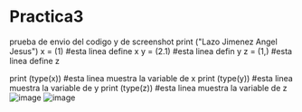 # Practica3
prueba de envio del codigo y de screenshot
print ("Lazo Jimenez Angel Jesus")
x = (1) #esta linea define x
y = (2.1) #esta linea defin y
z = (1,) #esta linea define z

print (type(x)) #esta linea muestra la variable de x
print (type(y)) #esta linea muestra la variable de y 
print (type(z)) #esta linea muestra la variable de z
![image](https://github.com/user-attachments/assets/b7a0da5c-b6b1-4a71-856a-df05d676b3de)
![image](https://github.com/user-attachments/assets/e04069f4-a477-484f-ab50-390c14c117ae)

